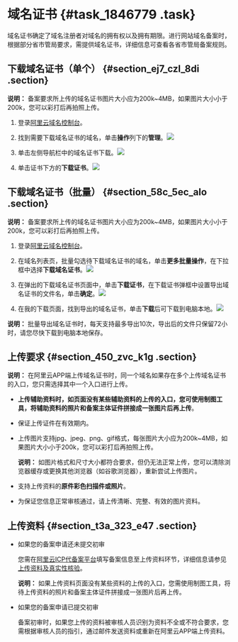 # 域名证书 {#task_1846779 .task}

域名证书确定了域名注册者对域名的拥有权以及拥有期限。进行网站域名备案时，根据部分省市管局要求，需提供域名证书，详细信息可查看各省市管局备案规则。

## 下载域名证书（单个） {#section_ej7_czl_8di .section}

**说明：** 备案要求所上传的域名证书图片大小应为200k~4MB，如果图片大小小于200k，您可以彩打后再拍照上传。

1.  登录[阿里云域名控制台](https://netcn.console.aliyun.com/core/domain/list)。
2.  找到需要下载域名证书的域名，单击**操作**列下的**管理**。![](http://static-aliyun-doc.oss-cn-hangzhou.aliyuncs.com/assets/img/14328/156679033334277_zh-CN.png)


3.  单击左侧导航栏中的域名证书下载。![](http://static-aliyun-doc.oss-cn-hangzhou.aliyuncs.com/assets/img/14328/156679033334282_zh-CN.png)


4.  单击证书下方的**下载证书**。![](http://static-aliyun-doc.oss-cn-hangzhou.aliyuncs.com/assets/img/14328/156679033334283_zh-CN.png)



## 下载域名证书（批量） {#section_58c_5ec_alo .section}

**说明：** 备案要求所上传的域名证书图片大小应为200k~4MB，如果图片大小小于200k，您可以彩打后再拍照上传。

1.  登录[阿里云域名控制台](https://netcn.console.aliyun.com/core/domain/list)。
2.  在域名列表页，批量勾选待下载域名证书的域名，单击**更多批量操作**，在下拉框中选择**下载域名证书**。![](http://static-aliyun-doc.oss-cn-hangzhou.aliyuncs.com/assets/img/14328/156679033444277_zh-CN.png)


3.  在弹出的下载域名证书页面中，单击**下载证书**，在下载证书弹框中设置导出域名证书的文件名，单击**确定**。![](http://static-aliyun-doc.oss-cn-hangzhou.aliyuncs.com/assets/img/14328/156679033444282_zh-CN.png)


4.  在我的下载页面，找到导出的域名证书，单击**下载**后可下载到电脑本地。![](http://static-aliyun-doc.oss-cn-hangzhou.aliyuncs.com/assets/img/14328/156679033444286_zh-CN.png)



**说明：** 批量导出域名证书时，每天支持最多导出10次，导出后的文件只保留72小时，请您尽快下载到电脑本地保存。

## 上传要求 {#section_450_zvc_k1g .section}

**说明：** 在阿里云APP端上传域名证书时，同一个域名如果存在多个上传域名证书的入口，您只需选择其中一个入口进行上传。

-   **上传辅助资料时，如页面没有某些辅助资料的上传的入口，您可使用制图工具，将辅助资料的照片和备案主体证件拼接成一张图片后再上传**。

-   保证上传证件在有效期内。
-   上传图片支持jpg、jpeg、png、gif格式，每张图片大小应为200k~4MB，如果图片大小小于200k，您可以彩打后再拍照上传。

    **说明：** 如图片格式和尺寸大小都符合要求，但仍无法正常上传，您可以清除浏览器缓存或更换其他浏览器（如谷歌浏览器），重新尝试上传图片。

-   支持上传资料的**原件彩色扫描件或照片**。
-   为保证您信息正常审核通过，请上传清晰、完整、有效的图片资料。

## 上传资料 {#section_t3a_323_e47 .section}

-   如果您的备案申请还未提交初审

    您需在[阿里云ICP代备案平台](https://beian.aliyun.com/order/index.htm)填写备案信息至上传资料环节，详细信息请参见[上传资料及真实性核验](../cn.zh-CN/ICP备案流程（PC端）/上传资料及真实性核验.md#)。

    **说明：** 如果上传资料页面没有某些资料的上传的入口，您需使用制图工具，将待上传资料的照片和备案主体证件拼接成一张图片后再上传。

-   如果您的备案申请已提交初审

    备案初审时，如果您上传的资料被审核人员识别为资料不全或不符合要求，您需根据审核人员的指引，通过邮件发送资料或重新在阿里云APP端上传资料。


